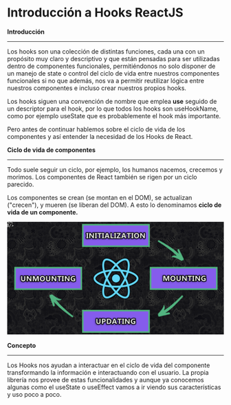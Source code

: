 # Introducción a Hooks ReactJS

**Introducción**

---

Los hooks son una colección de distintas funciones, cada una con un propósito muy claro y descriptivo y que están pensadas para ser utilizadas dentro de componentes funcionales, permitiéndonos no solo disponer de un manejo de state o control del ciclo de vida entre nuestros componentes funcionales si no que además, nos va a permitir reutilizar lógica entre nuestros componentes e incluso crear nuestros propios hooks.

Los hooks siguen una convención de nombre que emplea **use** seguido de un descriptor para el hook, por lo que todos los hooks son useHookName, como por ejemplo useState que es probablemente el hook más importante.

Pero antes de continuar hablemos sobre el ciclo de vida de los componentes y así entender la necesidad de los Hooks de React.

**Ciclo de vida de componentes**

---

Todo suele seguir un ciclo, por ejemplo, los humanos nacemos, crecemos y morimos. Los componentes de React también se rigen por un ciclo parecido.

Los componentes se crean (se montan en el DOM), se actualizan ("crecen"), y mueren (se liberan del DOM). A esto lo denominamos **ciclo de vida de un componente.**

![Captura de pantalla 2022-11-24 a las 18.35.12.png](Introducci%C3%B3n%20a%20Hooks%20ReactJS%2031862fe417024fa0bf70cb4aed855a78/Captura_de_pantalla_2022-11-24_a_las_18.35.12.png)

**Concepto**

---

Los Hooks nos ayudan a interactuar en el ciclo de vida del componente transformando la información e interactuando con el usuario. La propia librería nos provee de estas funcionalidades y aunque ya conocemos algunas como el useState o useEffect vamos a ir viendo sus características y uso poco a poco.
